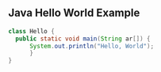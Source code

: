 ## Java Hello World Example
```java
class Hello {
  public static void main(String ar[]) {
      System.out.println("Hello, World");
      }
}
```
